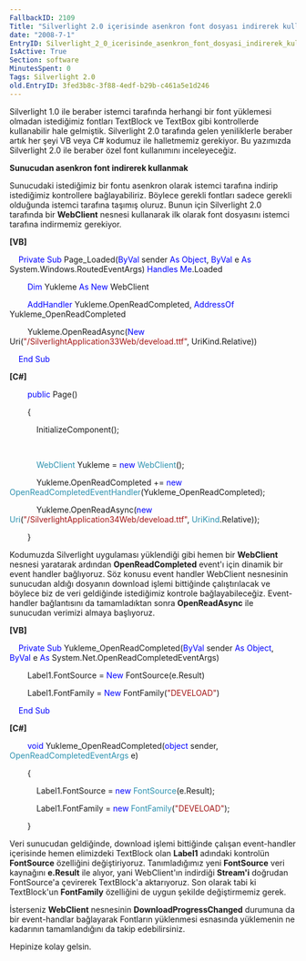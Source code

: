 ```yaml
---
FallbackID: 2109
Title: "Silverlight 2.0 içerisinde asenkron font dosyası indirerek kullanmak"
date: "2008-7-1"
EntryID: Silverlight_2_0_icerisinde_asenkron_font_dosyasi_indirerek_kullanmak
IsActive: True
Section: software
MinutesSpent: 0
Tags: Silverlight 2.0
old.EntryID: 3fed3b8c-3f88-4edf-b29b-c461a5e1d246
---
```

Silverlight 1.0 ile beraber istemci tarafında herhangi bir font
yüklemesi olmadan istediğimiz fontları TextBlock ve TextBox gibi
kontrollerde kullanabilir hale gelmiştik. Silverlight 2.0 tarafında
gelen yeniliklerle beraber artık her şeyi VB veya C\# kodumuz ile
halletmemiz gerekiyor. Bu yazımızda Silverlight 2.0 ile beraber özel
font kullanımını inceleyeceğiz.

**Sunucudan asenkron font indirerek kullanmak**

Sunucudaki istediğimiz bir fontu asenkron olarak istemci tarafına
indirip istediğimiz kontrollere bağlayabiliriz. Böylece gerekli fontları
sadece gerekli olduğunda istemci tarafına taşımış oluruz. Bunun için
Silverlight 2.0 tarafında bir **WebClient** nesnesi kullanarak ilk
olarak font dosyasını istemci tarafına indirmemiz gerekiyor.

**[VB]**

    <span style="color: blue;">Private</span> <span
style="color: blue;">Sub</span> Page\_Loaded(<span
style="color: blue;">ByVal</span> sender <span
style="color: blue;">As</span> <span style="color: blue;">Object</span>,
<span style="color: blue;">ByVal</span> e <span
style="color: blue;">As</span> System.Windows.RoutedEventArgs) <span
style="color: blue;">Handles</span> <span
style="color: blue;">Me</span>.Loaded

        <span style="color: blue;">Dim</span> Yukleme <span
style="color: blue;">As</span> <span style="color: blue;">New</span>
WebClient

        <span style="color: blue;">AddHandler</span>
Yukleme.OpenReadCompleted, <span style="color: blue;">AddressOf</span>
Yukleme\_OpenReadCompleted

        Yukleme.OpenReadAsync(<span style="color: blue;">New</span>
Uri(<span
style="color: #a31515;">"/SilverlightApplication33Web/deveload.ttf"</span>,
UriKind.Relative))

    <span style="color: blue;">End</span> <span
style="color: blue;">Sub</span>

**[C\#]**

        <span style="color: blue;">public</span> Page()

        {

            InitializeComponent();

 

            <span style="color: #2b91af;">WebClient</span> Yukleme =
<span style="color: blue;">new</span> <span
style="color: #2b91af;">WebClient</span>();

            Yukleme.OpenReadCompleted += <span
style="color: blue;">new</span> <span
style="color: #2b91af;">OpenReadCompletedEventHandler</span>(Yukleme\_OpenReadCompleted);

            Yukleme.OpenReadAsync(<span style="color: blue;">new</span>
<span style="color: #2b91af;">Uri</span>(<span
style="color: #a31515;">"/SilverlightApplication34Web/deveload.ttf"</span>,
<span style="color: #2b91af;">UriKind</span>.Relative));

        }

Kodumuzda Silverlight uygulaması yüklendiği gibi hemen bir **WebClient**
nesnesi yaratarak ardından **OpenReadCompleted** event'ı için dinamik
bir event handler bağlıyoruz. Söz konusu event handler WebClient
nesnesinin sunucudan aldığı dosyanın download işlemi bittiğinde
çalıştırılacak ve böylece biz de veri geldiğinde istediğimiz kontrole
bağlayabileceğiz. Event-handler bağlantısını da tamamladıktan sonra
**OpenReadAsync** ile sunucudan verimizi almaya başlıyoruz.

**[VB]**

    <span style="color: blue;">Private</span> <span
style="color: blue;">Sub</span> Yukleme\_OpenReadCompleted(<span
style="color: blue;">ByVal</span> sender <span
style="color: blue;">As</span> <span style="color: blue;">Object</span>,
<span style="color: blue;">ByVal</span> e <span
style="color: blue;">As</span> System.Net.OpenReadCompletedEventArgs)

        Label1.FontSource = <span style="color: blue;">New</span>
FontSource(e.Result)

        Label1.FontFamily = <span style="color: blue;">New</span>
FontFamily(<span style="color: #a31515;">"DEVELOAD"</span>)

    <span style="color: blue;">End</span> <span
style="color: blue;">Sub</span>

**[C\#]**

        <span style="color: blue;">void</span>
Yukleme\_OpenReadCompleted(<span style="color: blue;">object</span>
sender, <span style="color: #2b91af;">OpenReadCompletedEventArgs</span>
e)

        {

            Label1.FontSource = <span style="color: blue;">new</span>
<span style="color: #2b91af;">FontSource</span>(e.Result);

            Label1.FontFamily = <span style="color: blue;">new</span>
<span style="color: #2b91af;">FontFamily</span>(<span
style="color: #a31515;">"DEVELOAD"</span>);

        }

Veri sunucudan geldiğinde, download işlemi bittiğinde çalışan
event-handler içerisinde hemen elimizdeki TextBlock olan **Label1**
adındaki kontrolün **FontSource** özelliğini değiştiriyoruz.
Tanımladığımız yeni **FontSource** veri kaynağını **e.Result** ile
alıyor, yani WebClient'ın indirdiği **Stream'i** doğrudan FontSource'a
çevirerek TextBlock'a aktarıyoruz. Son olarak tabi ki TextBlock'un
**FontFamily** özelliğini de uygun şekilde değiştirmemiz gerek.

İsterseniz **WebClient** nesnesinin **DownloadProgressChanged** durumuna
da bir event-handlar bağlayarak Fontların yüklenmesi esnasında
yüklemenin ne kadarının tamamlandığını da takip edebilirsiniz.

Hepinize kolay gelsin.


